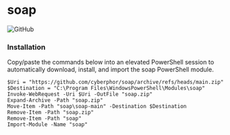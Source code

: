 # soap
![GitHub](https://img.shields.io/github/license/cyberphor/soap)  

### Installation
Copy/paste the commands below into an elevated PowerShell session to automatically download, install, and import the soap PowerShell module.
```pwsh
$Uri = "https://github.com/cyberphor/soap/archive/refs/heads/main.zip"
$Destination = "C:\Program Files\WindowsPowerShell\Modules\soap"
Invoke-WebRequest -Uri $Uri -OutFile "soap.zip"
Expand-Archive -Path "soap.zip"
Move-Item -Path "soap\soap-main" -Destination $Destination
Remove-Item -Path "soap.zip"
Remove-Item -Path "soap"
Import-Module -Name "soap"
```
